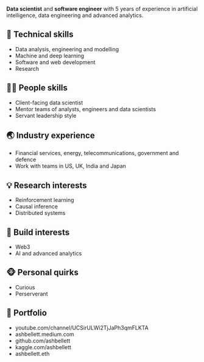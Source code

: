 **Data scientist** and **software engineer** with 5 years of experience in artificial intelligence, data engineering and advanced analytics.

## 🔑 Technical skills
- Data analysis, engineering and modelling
- Machine and deep learning
- Software and web development
- Research

## 🙏🏻 People skills
- Client-facing data scientist
- Mentor teams of analysts, engineers and data scientists
- Servant leadership style

## 🌏 Industry experience
- Financial services, energy, telecommunications, government and defence
- Work with teams in US, UK, India and Japan

## 💡 Research interests
- Reinforcement learning
- Causal inference
- Distributed systems

## 🔧 Build interests
- Web3
- AI and advanced analytics

## 🐵 Personal quirks
- Curious
- Perserverant

## 📔 Portfolio
- youtube.com/channel/UCSirULWi2TjJaPh3qmFLKTA
- ashbellett.medium.com
- github.com/ashbellett
- kaggle.com/ashbellett
- ashbellett.eth
